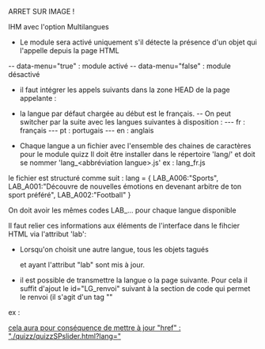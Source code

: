 ARRET SUR IMAGE ! 

IHM avec l'option Multilangues

- Le module sera activé uniquement s'il détecte la présence d'un objet qui l'appelle depuis la page HTML
  <div id="menu-lang" data-menu="true"></div>
-- data-menu="true" : module activé
-- data-menu="false" : module désactivé

- il faut intégrer les appels suivants dans la zone HEAD de la page appelante :
  <link href="./lang/lang.css" rel="stylesheet" type="text/css"/>
  <script src="./lang/lang.js" type="text/javascript" id="LG"></script>

- la langue par défaut chargée au début est le français. 
-- On peut switcher par la suite avec les langues suivantes à disposition : 
--- fr : français
--- pt : portugais
--- en : anglais

- Chaque langue a un fichier avec l'ensemble des chaines de caractères pour le module quizz
Il doit être installer dans le répertoire 'lang/' et doit se nommer 'lang_<abbréviation langue>.js'
ex : lang_fr.js

le fichier est structuré comme suit :
lang = {
    LAB_A006:"Sports", 
    LAB_A001:"Découvre de nouvelles émotions en devenant arbitre de ton sport préféré",
    LAB_A002:"Football"
}

On doit avoir les mêmes codes LAB_... pour chaque langue disponible

Il faut relier ces informations aux éléments de l'interface dans le fihcier HTML via l'attribut 'lab':
<p id="titre" lab="LAB_A001" class="asi-text"></p>

- Lorsqu'on choisit une autre langue, tous les objets tagués <p> et <span> ayant l'attribut "lab" sont mis à jour. 

- il est possible de transmettre la langue o la page suivante. Pour cela il suffit d'ajout le id="LG_renvoi" suivant à la section de code qui permet le renvoi (il s'agit d'un tag "<a>"

ex : <a href="./quizz/quizzSPslider.html" id="LG_renvoi">

cela aura pour conséquence de mettre à jour "href" : "./quizz/quizzSPslider.html?lang=<langue>"